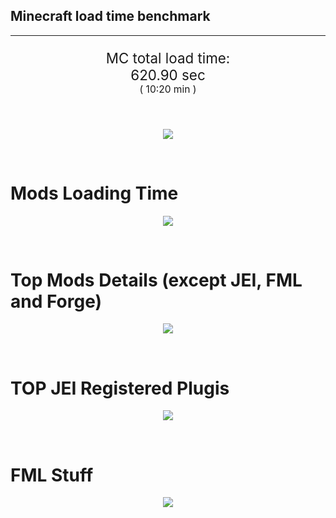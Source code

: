 ## Minecraft load time benchmark


---

<p align="center" style="font-size:160%;">
MC total load time:<br>
620.90 sec
<br>
<sup><sub>(
10:20 min
)</sub></sup>
</p>

<br>


<p align="center">
<img src="https://quickchart.io/chart?w=400&h=30&c={
  type: 'horizontalBar',
  data: {
    datasets: [
      {label:      'MODS:', data: [373.90]},
      {label: 'FML stuff:', data: [247.00]}
    ]
  },
  options: {
    scales: {
      xAxes: [{display: false,stacked: true}],
      yAxes: [{display: false,stacked: true}],
    },
    elements: {rectangle: {borderWidth: 2}},
    legend: {display: false,},
    plugins: {datalabels: {color: 'white',formatter: (value, context) =>
      [context.dataset.label, value].join(' ')
    }}
  }
}"/>
</p>

<br>

# Mods Loading Time
<p align="center">
<img src="https://quickchart.io/chart?w=400&h=300&c={
  type: 'outlabeledPie',
  options: {
    cutoutPercentage: 25,
    plugins: {
      legend: !1,
      outlabels: {
        stretch: 5,
        padding: 1,
        text: (v,i)=>[
          v.labels[v.dataIndex],' ',
          (v.percent*1000|0)/10,
          String.fromCharCode(37)].join('')
      }
    }
  },
  data: {...
`
3e76ba  17.60s Just Enough Items;
386AA7  27.72s Just Enough Items (Plugins);
386AA7  45.82s Just Enough Items (Ingredient Filter);
8c2ccd  17.50s Immersive Engineering;
214d9e  14.34s Minecraft Forge;
516fa8  12.53s Ender IO;
a651a8  12.13s IndustrialCraft 2;
8f3087  10.63s Forge Mod Loader;
5161a8   0.25s CraftTweaker2;
495797   9.50s CraftTweaker2 (Script Loading);
813e81   8.41s OpenComputers;
8f304e   7.67s Astral Sorcery;
538f30   6.82s Animania;
8f6c30   5.71s Dynamic Surroundings;
9e2174   5.26s Tinkers' Construct;
213664   4.98s Forestry;
6e175e   4.56s Recurrent Complex;
436e17   4.18s Integrated Dynamics;
3e68ba   4.01s AE2 Unofficial Extended Life;
308f53   3.73s Village Names;
a86e51   3.50s Extra Utilities 2;
6e3a17   3.40s Quark;
ba3eb8   3.36s Cyclic;
444444  78.75s 43 Other mods;
333333  54.60s 159 'Fast' mods (load 1.0s - 0.1s);
222222   6.94s 221 'Instant' mods (load %3C 0.1s)
`
    .split(';').reduce((a, l) => {
      l.match(/(\w{6}) *(\d*\.\d*)s (.*)/)
      .slice(1).map((a, i) => [[String.fromCharCode(35),a].join(''), parseFloat(a), a][i])
      .forEach((s, i) => 
        [a.datasets[0].backgroundColor, a.datasets[0].data, a.labels][i].push(s)
      );
      return a
    }, {
      labels: [],
      datasets: [{
        backgroundColor: [],
        data: [],
        borderColor: 'rgba(22,22,22,0.3)',
        borderWidth: 1
      }]
    })
  }
}"/>
</p>

<br>

# Top Mods Details (except JEI, FML and Forge)
<p align="center">
<img src="https://quickchart.io/chart?w=400&h=450&c={
  options: {
    scales: {
      xAxes: [{stacked: true}],
      yAxes: [{stacked: true}],
    },
    plugins: {
      datalabels: {
        anchor: 'end',
        align: 'top',
        color: 'white',
        backgroundColor: 'rgba(46, 140, 171, 0.6)',
        borderColor: 'rgba(41, 168, 194, 1.0)',
        borderWidth: 0.5,
        borderRadius: 3,
        padding: 0,
        font: {size:10},
        formatter: (v,ctx) => 
          ctx.datasetIndex!=ctx.chart.data.datasets.length-1 ? null
            : [((ctx.chart.data.datasets.reduce((a,b)=>a- -b.data[ctx.dataIndex],0)*10)|0)/10,'s'].join('')
      },
      colorschemes: {
        scheme: 'office.Damask6'
      }
    }
  },
  type: 'bar',
  data: {...(() => {
    let a = { labels: [], datasets: [] };
`
1: Construction;
2: Loading Resources;
3: PreInitialization;
4: Initialization;
5: InterModComms$IMC;
6: PostInitialization;
7: LoadComplete;
8: ModIdMapping
`
    .split(';')
      .map(l => l.match(/\d: (.*)/).slice(1))
      .forEach(([name]) => a.datasets.push({ label: name, data: [] }));
`
                          1      2      3      4      5      6      7      8  ;
Immersive Engineering |  1.19|  0.01|  1.17|  1.01|  0.00| 14.13|  0.00|  0.00;
Ender IO              |  1.89|  0.01|  4.82|  0.55|  3.84|  0.15|  0.00|  1.28;
IndustrialCraft 2     |  0.77|  0.01|  9.09|  1.04|  0.00|  1.22|  0.00|  0.00;
CraftTweaker2         |  0.62|  0.00|  3.37|  0.01|  0.00|  5.75|  0.01|  0.00;
OpenComputers         |  0.18|  0.01|  5.13|  2.90|  0.19|  0.00|  0.00|  0.00;
Astral Sorcery        |  0.31|  0.01|  4.72|  1.64|  0.00|  0.99|  0.00|  0.00;
Animania              |  0.30|  0.00|  3.33|  0.09|  0.00|  3.09|  0.00|  0.00;
Dynamic Surroundings  |  0.17|  0.00|  0.20|  0.12|  0.00|  0.06|  5.17|  0.00;
Tinkers' Construct    |  1.22|  0.01|  0.25|  0.05|  0.00|  3.73|  0.00|  0.00;
Forestry              |  0.42|  0.01|  3.21|  0.91|  0.00|  0.44|  0.00|  0.00;
Recurrent Complex     |  0.24|  0.00|  0.69|  1.04|  0.00|  2.59|  0.00|  0.00;
Integrated Dynamics   |  0.29|  0.01|  3.84|  0.05|  0.00|  0.00|  0.00|  0.00
`
    .split(';').slice(1)
      .map(l => l.split('|').map(s => s.trim()))
      .forEach(([name, ...arr], i) => {
        a.labels.push(name);
        arr.forEach((v, j) => a.datasets[j].data[i] = v)
      }); return a
  })()}
}"/>
</p>

<br>

# TOP JEI Registered Plugis
<p align="center">
<img src="https://quickchart.io/chart?w=700&c={
  options: {
    elements: { rectangle: { borderWidth: 1 } },
    legend: false
  },
  type: 'horizontalBar',
    data: {...(() => {
      let a = {
        labels: [], datasets: [{
          backgroundColor: 'rgba(0, 99, 132, 0.5)',
          borderColor: 'rgb(0, 99, 132)',
          data: []
        }]
      };
`
  4.00: crazypants.enderio.machines.integration.jei.MachinesPlugin;
  3.03: com.rwtema.extrautils2.crafting.jei.XUJEIPlugin;
  2.82: li.cil.oc.integration.jei.ModPluginOpenComputers;
  2.62: cofh.thermalexpansion.plugins.jei.JEIPluginTE;
  1.88: mezz.jei.plugins.vanilla.VanillaPlugin;
  1.38: jeresources.jei.JEIConfig;
  1.38: com.github.sokyranthedragon.mia.integrations.jer.JeiJerIntegration$1;
  1.25: forestry.factory.recipes.jei.FactoryJeiPlugin;
  1.05: com.buuz135.industrial.jei.JEICustomPlugin;
  0.99: ic2.jeiIntegration.SubModule;
  0.72: com.buuz135.thaumicjei.ThaumcraftJEIPlugin;
  0.66: nc.integration.jei.NCJEI;
  0.63: knightminer.tcomplement.plugin.jei.JEIPlugin;
  0.52: mctmods.smelteryio.library.util.jei.JEI;
  0.42: crazypants.enderio.base.integration.jei.JeiPlugin;
  4.38: Other 118 Plugins
`
        .split(';')
        .map(l => l.split(':'))
        .forEach(([time, name]) => {
          a.labels.push(name);
          a.datasets[0].data.push(time)
        })
        ; return a
    })()
  }
}"/>
</p>

<br>

# FML Stuff
<p align="center">
<img src="https://quickchart.io/chart?w=500&h=400&c={
  options: {
    rotation: Math.PI,
    cutoutPercentage: 55,
    plugins: {
      legend: !1,
      outlabels: {
        stretch: 5,
        padding: 1,
        text: (v)=>v.labels
      },
      doughnutlabel: {
        labels: [
          {
            text: 'FML stuff:',
            color: 'rgba(128, 128, 128, 0.5)',
            font: {size: 18}
          },
          {
            text: [247.00,'s'].join(''),
            color: 'rgba(128, 128, 128, 1)',
            font: {size: 22}
          }
        ]
      },
    }
  },
  type: 'outlabeledPie',
  data: {...(() => {
    let a = {
      labels: [],
      datasets: [{
        backgroundColor: [],
        data: [],
        borderColor: 'rgba(22,22,22,0.3)',
        borderWidth: 2
      }]
    };
`
993A00   2.29s Loading sounds;
994400   2.35s Loading Resource - SoundHandler;
994F00  50.10s ModelLoader: blocks;
995900  11.07s ModelLoader: items;
996300   9.39s ModelLoader: baking;
996D00   4.40s Applying remove recipe actions;
997700   0.17s Applying remove furnace recipe actions;
444444 167.23s Other
`
    .split(';')
      .map(l => l.match(/(\w{6}) *(\d*\.\d*)s (.*)/))
      .forEach(([, col, time, name]) => {
        a.labels.push([name, ' ', time, 's'].join(''));
        a.datasets[0].data.push(parseFloat(time));
        a.datasets[0].backgroundColor.push([String.fromCharCode(35), col].join(''))
      })
      ; return a
  })()}
}"/>
</p>

<br>
